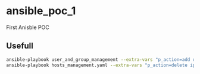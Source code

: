 # ansible_poc_1
First Anisble POC

## Usefull
```bash
ansible-playbook user_and_group_management --extra-vars "p_action=add user_name=user_nagios user_group=group_nagios group_create=2"
ansible-playbook hosts_management.yaml --extra-vars "p_action=delete ip=127.0.0.3 hostname=mos.docker.internal2"
```

